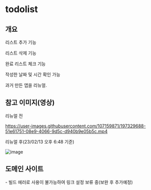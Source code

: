 # todolist

<h2> 개요</h2>
<p>리스트 추가 기능</p>
<p> 리스트 삭제 기능</p>
<p> 완료 리스트 체크 기능</p>
<p> 작성한 날짜 및 시간 확인 가능</p>
<p> 과거 만든 앱을 리뉴얼.</p>


<h2> 참고 이미지(영상)</h2>
<p> 리뉴얼 전 </p>

https://user-images.githubusercontent.com/107159871/197329688-51e61751-08e9-4066-9d5c-d940b9e05b5c.mp4


<p> 리뉴얼 후(23/02/13 오후 6:48 기준) </p>

![image](https://user-images.githubusercontent.com/107159871/218424870-2cf39e23-0125-41ce-a9a3-e9b10677c9be.png)


<h2> 도메인 사이트</h2>
- 빌드 에러로 사용이 불가능하여 링크 설정 보류 중(보완 후 추가예정)
